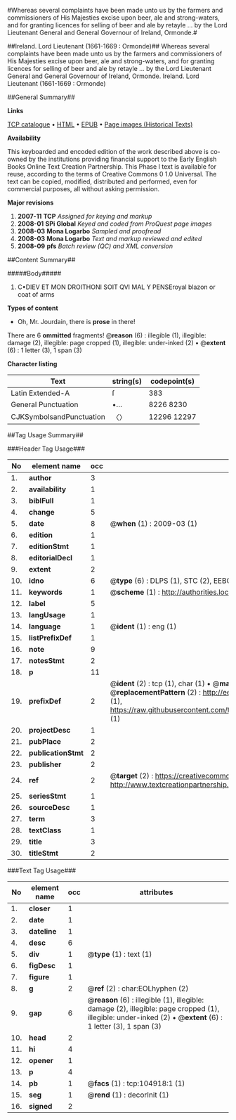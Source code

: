 #Whereas several complaints have been made unto us by the farmers and commissioners of His Majesties excise upon beer, ale and strong-waters, and for granting licences for selling of beer and ale by retayle ... by the Lord Lieutenant General and General Governour of Ireland, Ormonde.#

##Ireland. Lord Lieutenant (1661-1669 : Ormonde)##
Whereas several complaints have been made unto us by the farmers and commissioners of His Majesties excise upon beer, ale and strong-waters, and for granting licences for selling of beer and ale by retayle ... by the Lord Lieutenant General and General Governour of Ireland, Ormonde.
Ireland. Lord Lieutenant (1661-1669 : Ormonde)

##General Summary##

**Links**

[TCP catalogue](http://www.ota.ox.ac.uk/tcp/)  • 
[HTML](http://tei.it.ox.ac.uk/tcp/Texts-HTML/free/A46/A46168.html)  • 
[EPUB](http://tei.it.ox.ac.uk/tcp/Texts-EPUB/free/A46/A46168.epub) • 
[Page images (Historical Texts)](https://data.historicaltexts.jisc.ac.uk/view?pubId=eebo-16156875e&pageId=eebo-16156875e-104918-1)

**Availability**

This keyboarded and encoded edition of the
	       work described above is co-owned by the institutions
	       providing financial support to the Early English Books
	       Online Text Creation Partnership. This Phase I text is
	       available for reuse, according to the terms of Creative
	       Commons 0 1.0 Universal. The text can be copied,
	       modified, distributed and performed, even for
	       commercial purposes, all without asking permission.

**Major revisions**

1. __2007-11__ __TCP__ *Assigned for keying and markup*
1. __2008-01__ __SPi Global__ *Keyed and coded from ProQuest page images*
1. __2008-03__ __Mona Logarbo__ *Sampled and proofread*
1. __2008-03__ __Mona Logarbo__ *Text and markup reviewed and edited*
1. __2008-09__ __pfs__ *Batch review (QC) and XML conversion*

##Content Summary##

#####Body#####

1. C•DIEV ET MON DROITHONI SOIT QVI MAL Y PENSEroyal blazon or coat of arms

**Types of content**

  * Oh, Mr. Jourdain, there is **prose** in there!

There are 6 **ommitted** fragments! 
 @__reason__ (6) : illegible (1), illegible: damage (2), illegible: page cropped (1), illegible: under-inked (2)  •  @__extent__ (6) : 1 letter (3), 1 span (3)

**Character listing**


|Text|string(s)|codepoint(s)|
|---|---|---|
|Latin Extended-A|ſ|383|
|General Punctuation|•…|8226 8230|
|CJKSymbolsandPunctuation|〈〉|12296 12297|

##Tag Usage Summary##

###Header Tag Usage###

|No|element name|occ|attributes|
|---|---|---|---|
|1.|__author__|3||
|2.|__availability__|1||
|3.|__biblFull__|1||
|4.|__change__|5||
|5.|__date__|8| @__when__ (1) : 2009-03 (1)|
|6.|__edition__|1||
|7.|__editionStmt__|1||
|8.|__editorialDecl__|1||
|9.|__extent__|2||
|10.|__idno__|6| @__type__ (6) : DLPS (1), STC (2), EEBO-CITATION (1), OCLC (1), VID (1)|
|11.|__keywords__|1| @__scheme__ (1) : http://authorities.loc.gov/ (1)|
|12.|__label__|5||
|13.|__langUsage__|1||
|14.|__language__|1| @__ident__ (1) : eng (1)|
|15.|__listPrefixDef__|1||
|16.|__note__|9||
|17.|__notesStmt__|2||
|18.|__p__|11||
|19.|__prefixDef__|2| @__ident__ (2) : tcp (1), char (1)  •  @__matchPattern__ (2) : ([0-9\-]+):([0-9IVX]+) (1), (.+) (1)  •  @__replacementPattern__ (2) : http://eebo.chadwyck.com/downloadtiff?vid=$1&page=$2 (1), https://raw.githubusercontent.com/textcreationpartnership/Texts/master/tcpchars.xml#$1 (1)|
|20.|__projectDesc__|1||
|21.|__pubPlace__|2||
|22.|__publicationStmt__|2||
|23.|__publisher__|2||
|24.|__ref__|2| @__target__ (2) : https://creativecommons.org/publicdomain/zero/1.0/ (1), http://www.textcreationpartnership.org/docs/. (1)|
|25.|__seriesStmt__|1||
|26.|__sourceDesc__|1||
|27.|__term__|3||
|28.|__textClass__|1||
|29.|__title__|3||
|30.|__titleStmt__|2||


###Text Tag Usage###

|No|element name|occ|attributes|
|---|---|---|---|
|1.|__closer__|1||
|2.|__date__|1||
|3.|__dateline__|1||
|4.|__desc__|6||
|5.|__div__|1| @__type__ (1) : text (1)|
|6.|__figDesc__|1||
|7.|__figure__|1||
|8.|__g__|2| @__ref__ (2) : char:EOLhyphen (2)|
|9.|__gap__|6| @__reason__ (6) : illegible (1), illegible: damage (2), illegible: page cropped (1), illegible: under-inked (2)  •  @__extent__ (6) : 1 letter (3), 1 span (3)|
|10.|__head__|2||
|11.|__hi__|4||
|12.|__opener__|1||
|13.|__p__|4||
|14.|__pb__|1| @__facs__ (1) : tcp:104918:1 (1)|
|15.|__seg__|1| @__rend__ (1) : decorInit (1)|
|16.|__signed__|2||
